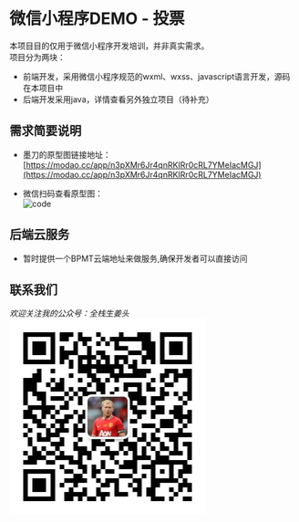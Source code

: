 # 微信小程序DEMO - 投票

本项目目的仅用于微信小程序开发培训，并非真实需求。<br/>
项目分为两块：<br/>
 - 前端开发，采用微信小程序规范的wxml、wxss、javascript语言开发，源码在本项目中
 - 后端开发采用java，详情查看另外独立项目（待补充）

## 需求简要说明

 - 墨刀的原型图链接地址：[https://modao.cc/app/n3pXMr6Jr4qnRKIRr0cRL7YMeIacMGJ](https://modao.cc/app/n3pXMr6Jr4qnRKIRr0cRL7YMeIacMGJ)

 - 微信扫码查看原型图： <br/>
   ![code](https://github.com/wodenwang/weixin-xiaochengxu-vote/blob/master/screenshot/modao_code.png)

## 后端云服务
 - 暂时提供一个BPMT云端地址来做服务,确保开发者可以直接访问

## 联系我们
*欢迎关注我的公众号：全栈生姜头*
![](https://github.com/wodenwang/weixin-xiaochengxu-kuaidi/raw/master/screen/shengjiangtou_small.jpg)
